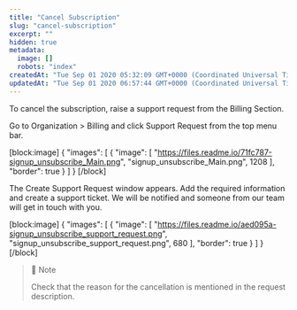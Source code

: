 ```yaml
---
title: "Cancel Subscription"
slug: "cancel-subscription"
excerpt: ""
hidden: true
metadata: 
  image: []
  robots: "index"
createdAt: "Tue Sep 01 2020 05:32:09 GMT+0000 (Coordinated Universal Time)"
updatedAt: "Tue Sep 01 2020 06:57:44 GMT+0000 (Coordinated Universal Time)"
---
```

To cancel the subscription, raise a support request from the Billing Section. 

Go to Organization > Billing and click Support Request from the top menu bar. 

[block:image]
{
  "images": [
    {
      "image": [
        "https://files.readme.io/71fc787-signup_unsubscribe_Main.png",
        "signup_unsubscribe_Main.png",
        1208
      ],
      "border": true
    }
  ]
}
[/block]


The Create Support Request window appears. Add the required information and create a support ticket. We will be notified and someone from our team will get in touch with you.

[block:image]
{
  "images": [
    {
      "image": [
        "https://files.readme.io/aed095a-signup_unsubscribe_support_request.png",
        "signup_unsubscribe_support_request.png",
        680
      ],
      "border": true
    }
  ]
}
[/block]


> 📘 Note
> 
> Check that the reason for the cancellation is mentioned in the request description.
